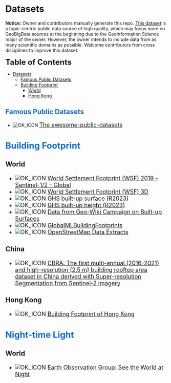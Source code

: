 # Datasets
**Notice:** Owner and contributors manually generate this repo. [This dataset](https://github.com/ZhenchuanYang/Datasets/tree/main) is a topic-centric public data source of high quality, which may focus more on GeoBigData sources at the beginning due to the GeoInformation Science major of the owner. However, the owner intends to include data from as many scientific domains as possible. Welcome contributors from cross disciplines to improve this dataset.

<font size=5.5>**Table of Contents**</font>
- [Datasets](#datasets)
  - [Famous Public Datasets](#famous-public-datasets)
  - [Building Footprint](#building-footprint)
    - [World](#world)
    - [Hong Kong](#hong-kong)


## <font color=#0c6cdc>Famous Public Datasets</font>
* ![OK_ICON] <font size=4>[The awesome-public-datasets](https://github.com/awesomedata/awesome-public-datasets/blob/master/README.rst)

## <font color=#0c6cdc>Building Footprint</font>
### World
* ![OK_ICON] <font size=4>[World Settlement Footprint (WSF) 2019 - Sentinel-1/2 - Global](https://download.geoservice.dlr.de/WSF2019/)
* ![OK_ICON] <font size=4>[World Settlement Footprint (WSF) 3D](http://wis.eoc.dlr.de/wsf3d/#5/50.39/11.28)
* ![OK_ICON] <font size=4>[GHS built-up surface (R2023)](https://ghsl.jrc.ec.europa.eu/download.php?ds=bu)
* ![OK_ICON] <font size=4>[GHS built-up height (R2023)](https://ghsl.jrc.ec.europa.eu/download.php?ds=builtH)
* ![OK_ICON] <font size=4>[Data from Geo-Wiki Campaign on Built-up Surfaces](https://iiasa.ac.at/models-tools-data/data-from-geo-wiki-campaign-on-built-up-surfaces)
* ![OK_ICON] <font size=4>[GlobalMLBuildingFootprints](https://github.com/microsoft/GlobalMLBuildingFootprints/tree/main)
* ![OK_ICON] <font size=4>[OpenStreetMap Data Extracts](https://download.geofabrik.de/)
### China
* ![OK_ICON] <font size=4>[CBRA: The first multi-annual (2016-2021) and high-resolution (2.5 m) building rooftop area dataset in China derived with Super-resolution Segmentation from Sentinel-2 imagery](https://zenodo.org/record/7500612)
### Hong Kong
* ![OK_ICON] <font size=4>[Building Footprint of Hong Kong ](https://portal.csdi.gov.hk/geoportal/#metadataInfoPanel)

## <font color=#0c6cdc>Night-time Light</font>
### World
* ![OK_ICON] <font size=4>[Earth Observation Group: See the World at Night](https://eogdata.mines.edu/products/vnl/)

[OK_ICON]: https://raw.githubusercontent.com/awesomedata/apd-core/master/deploy/ok-24.png
[FIXME_ICON]: https://raw.githubusercontent.com/awesomedata/apd-core/master/deploy/fixme-24.png
